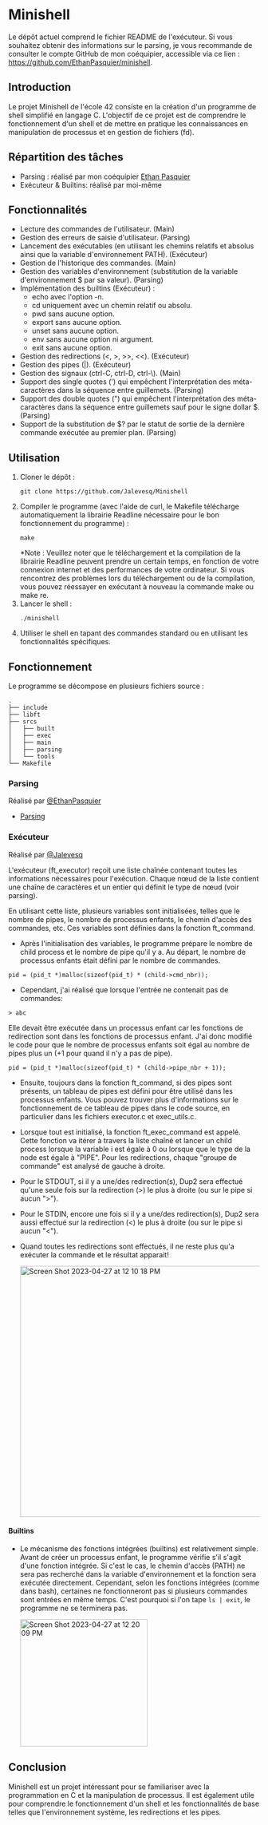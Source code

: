 # Minishell

Le dépôt actuel comprend le fichier README de l'exécuteur. Si vous souhaitez obtenir des informations sur le parsing, je vous recommande de consulter le compte GitHub de mon coéquipier, accessible via ce lien : https://github.com/EthanPasquier/minishell.

## Introduction

Le projet Minishell de l'école 42 consiste en la création d'un programme de shell simplifié en langage C. L'objectif de ce projet est de comprendre le fonctionnement d'un shell et de mettre en pratique les connaissances en manipulation de processus et en gestion de fichiers (fd).

## Répartition des tâches

- Parsing : réalisé par mon coéquipier [Ethan Pasquier](https://github.com/EthanPasquier)
- Exécuteur & Builtins: réalisé par moi-même

## Fonctionnalités

- Lecture des commandes de l'utilisateur. (Main)
- Gestion des erreurs de saisie d'utilisateur. (Parsing)
- Lancement des exécutables (en utilisant les chemins relatifs et absolus ainsi que la variable d'environnement PATH). (Exécuteur)
- Gestion de l'historique des commandes. (Main)
- Gestion des variables d'environnement (substitution de la variable d'environnement $ par sa valeur). (Parsing)
- Implémentation des builtins (Exécuteur) :
  - echo avec l'option -n.
  - cd uniquement avec un chemin relatif ou absolu.
  - pwd sans aucune option.
  - export sans aucune option.
  - unset sans aucune option.
  - env sans aucune option ni argument.
  - exit sans aucune option.
- Gestion des redirections (<, >, >>, <<). (Exécuteur)
- Gestion des pipes (|). (Exécuteur)
- Gestion des signaux (ctrl-C, ctrl-D, ctrl-\\). (Main)
- Support des single quotes (') qui empêchent l'interprétation des méta-caractères dans la séquence entre guillemets. (Parsing)
- Support des double quotes (") qui empêchent l'interprétation des méta-caractères dans la séquence entre guillemets sauf pour le signe dollar $. (Parsing)
- Support de la substitution de $? par le statut de sortie de la dernière commande exécutée au premier plan. (Parsing)
## Utilisation
1. Cloner le dépôt :
   ```
   git clone https://github.com/Jalevesq/Minishell
   ```
2. Compiler le programme (avec l'aide de curl, le Makefile télécharge automatiquement la librairie Readline nécessaire pour le bon fonctionnement du programme) :
   ```
   make
   ```
   *Note : Veuillez noter que le téléchargement et la compilation de la librairie Readline peuvent prendre un certain temps, en fonction de votre connexion internet et des performances de votre ordinateur. Si vous rencontrez des problèmes lors du téléchargement ou de la compilation, vous pouvez réessayer en exécutant à nouveau la commande make ou make re.
3. Lancer le shell :
   ```
   ./minishell
   ```
4. Utiliser le shell en tapant des commandes standard ou en utilisant les fonctionnalités spécifiques.
## Fonctionnement
Le programme se décompose en plusieurs fichiers source :

```
.
├── include
├── libft
├── srcs
│   ├── built
│   ├── exec
│   ├── main
│   ├── parsing
│   └── tools
└── Makefile 
```

### Parsing
Réalisé par [@EthanPasquier](https://github.com/EthanPasquier)
- [Parsing](https://github.com/EthanPasquier/minishell)
### Exécuteur
Réalisé par [@Jalevesq](https://github.com/Jalevesq)

L'exécuteur (ft_executor) reçoit une liste chaînée contenant toutes les informations nécessaires pour l'exécution. Chaque nœud de la liste contient une chaîne de caractères et un entier qui définit le type de nœud (voir parsing).

En utilisant cette liste, plusieurs variables sont initialisées, telles que le nombre de pipes, le nombre de processus enfants, le chemin d'accès des commandes, etc. Ces variables sont définies dans la fonction ft_command.

- Après l'initialisation des variables, le programme prépare le nombre de child process et le nombre de pipe qu'il y a.
Au départ, le nombre de processus enfants était défini par le nombre de commandes. 
```
pid = (pid_t *)malloc(sizeof(pid_t) * (child->cmd_nbr));
```
- Cependant, j'ai réalisé que lorsque l'entrée ne contenait pas de commandes:
```
> abc
```
Elle devait être exécutée dans un processus enfant car les fonctions de redirection sont dans les fonctions de processus enfant. J'ai donc modifié le code pour que le nombre de processus enfants soit égal au nombre de pipes plus un (+1 pour quand il n'y a pas de pipe).
```
pid = (pid_t *)malloc(sizeof(pid_t) * (child->pipe_nbr + 1));
```
- Ensuite, toujours dans la fonction ft_command, si des pipes sont présents, un tableau de pipes est défini pour être utilisé dans les processus enfants. Vous pouvez trouver plus d'informations sur le fonctionnement de ce tableau de pipes dans le code source, en particulier dans les fichiers executor.c et exec_utils.c.

- Lorsque tout est initialisé, la fonction ft_exec_command est appelé. Cette fonction va itérer à travers la liste chaîné et lancer un child process lorsque la variable i est égale à 0 ou lorsque que le type de la node est égale à "PIPE". Pour les redirections, chaque "groupe de commande" est analysé de gauche à droite.
- Pour le STDOUT, si il y a une/des redirection(s), Dup2 sera effectué qu'une seule fois sur la redirection (>) le plus à droite (ou sur le pipe si aucun ">").
- Pour le STDIN, encore une fois si il y a une/des redirection(s), Dup2 sera aussi effectué sur la redirection (<) le plus à droite (ou sur le pipe si aucun "<").
- Quand toutes les redirections sont effectués, il ne reste plus qu'a exécuter la commande et le résultat apparait!

  <img width="503" alt="Screen Shot 2023-04-27 at 12 10 18 PM" src="https://user-images.githubusercontent.com/103976653/234922786-8c62305d-0362-47ad-a293-da5e2b42a59a.png">
#### Builtins
- Le mécanisme des fonctions intégrées (builtins) est relativement simple. Avant de créer un processus enfant, le programme vérifie s'il s'agit d'une fonction intégrée. Si c'est le cas, le chemin d'accès (PATH) ne sera pas recherché dans la variable d'environnement et la fonction sera exécutée directement. Cependant, selon les fonctions intégrées (comme dans bash), certaines ne fonctionneront pas si plusieurs commandes sont entrées en même temps. C'est pourquoi si l'on tape `ls | exit`, le programme ne se terminera pas.

  <img width="255" alt="Screen Shot 2023-04-27 at 12 20 09 PM" src="https://user-images.githubusercontent.com/103976653/234926819-63c01e5e-9746-43f8-b3d9-f8b80aa030a4.png">
## Conclusion
Minishell est un projet intéressant pour se familiariser avec la programmation en C et la manipulation de processus. Il est également utile pour comprendre le fonctionnement d'un shell et les fonctionnalités de base telles que l'environnement système, les redirections et les pipes.
